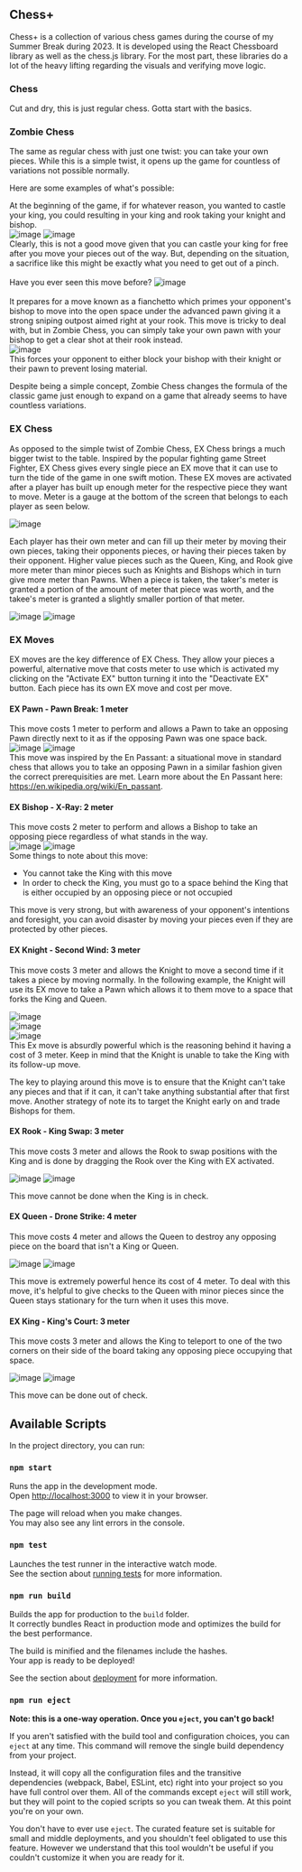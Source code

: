 ## Chess+

Chess+ is a collection of various chess games during the course of my Summer Break during 2023. It is developed using the React Chessboard library as well as the chess.js library. For the most part, these libraries do a lot of the heavy lifting regarding the visuals and verifying move logic. 

### Chess

Cut and dry, this is just regular chess. Gotta start with the basics.

### Zombie Chess

The same as regular chess with just one twist: you can take your own pieces. While this is a simple twist, it opens up the game for countless of variations not possible normally. <br /> 

Here are some examples of what's possible: <br />

At the beginning of the game, if for whatever reason, you wanted to castle your king, you could resulting in your king and rook taking your knight and bishop. <br />
![image](https://github.com/RichardIcecube/chessplus/assets/66053594/a759f55f-f861-4739-9a68-8039e96ac2ef)
![image](https://github.com/RichardIcecube/chessplus/assets/66053594/94f955a0-33e3-4cd0-bd0a-8ae58f4e6942) <br />
Clearly, this is not a good move given that you can castle your king for free after you move your pieces out of the way. But, depending on the situation, a sacrifice like this might be exactly what you need to get out of a pinch. <br />
<br />
Have you ever seen this move before? 
![image](https://github.com/RichardIcecube/chessplus/assets/66053594/3c5bf62a-332e-4781-b6a8-f1160a346ed5) <br /> <br />
It prepares for a move known as a fianchetto which primes your opponent's bishop to move into the open space under the advanced pawn giving it a strong sniping outpost aimed right at your rook. This move is tricky to deal with, but in Zombie Chess, you can simply take your own pawn with your bishop to get a clear shot at their rook instead. <br />
![image](https://github.com/RichardIcecube/chessplus/assets/66053594/0ddb9c69-3931-4822-9690-d6f7cf68cedb) <br />
This forces your opponent to either block your bishop with their knight or their pawn to prevent losing material. <br />

Despite being a simple concept, Zombie Chess changes the formula of the classic game just enough to expand on a game that already seems to have countless variations.

### EX Chess

As opposed to the simple twist of Zombie Chess, EX Chess brings a much bigger twist to the table. Inspired by the popular fighting game Street Fighter, EX Chess gives every single piece an EX move that it can use to turn the tide of the game in one swift motion. These EX moves are activated after a player has built up enough meter for the respective piece they want to move. Meter is a gauge at the bottom of the screen that belongs to each player as seen below. <br />

![image](https://github.com/RichardIcecube/chessplus/assets/66053594/c41726c6-89de-40b3-9626-c505cac75d59) <br />

Each player has their own meter and can fill up their meter by moving their own pieces, taking their opponents pieces, or having their pieces taken by their opponent. Higher value pieces such as the Queen, King, and Rook give more meter than minor pieces such as Knights and Bishops which in turn give more meter than Pawns. When a piece is taken, the taker's meter is granted a portion of the amount of meter that piece was worth, and the takee's meter is granted a slightly smaller portion of that meter. <br />

![image](https://github.com/RichardIcecube/chessplus/assets/66053594/3cd83284-11b5-4ce8-a518-bc54285cba38)
![image](https://github.com/RichardIcecube/chessplus/assets/66053594/c0ba4dd9-b790-427e-ada4-adbdefccde34)

### EX Moves
EX moves are the key difference of EX Chess. They allow your pieces a powerful, alternative move that costs meter to use which is activated my clicking on the "Activate EX" button turning it into the "Deactivate EX" button. Each piece has its own EX move and cost per move. <br />

#### EX Pawn - Pawn Break: 1 meter
This move costs 1 meter to perform and allows a Pawn to take an opposing Pawn directly next to it as if the opposing Pawn was one space back. <br />
![image](https://github.com/RichardIcecube/chessplus/assets/66053594/9c513666-83df-4a92-88a2-489dbcc786cb)
![image](https://github.com/RichardIcecube/chessplus/assets/66053594/bf3a897a-bfd7-4f91-abdf-9dd7bbc62430) <br />
This move was inspired by the En Passant: a situational move in standard chess that allows you to take an opposing Pawn in a similar fashion given the correct prerequisities are met. Learn more about the En Passant here: https://en.wikipedia.org/wiki/En_passant.

#### EX Bishop - X-Ray: 2 meter
This move costs 2 meter to perform and allows a Bishop to take an opposing piece regardless of what stands in the way. <br />
![image](https://github.com/RichardIcecube/chessplus/assets/66053594/edfa3614-1307-4790-8233-bd12e800571a)
![image](https://github.com/RichardIcecube/chessplus/assets/66053594/59f84abf-80fb-4447-9b43-cc68ffe01a55) <br />
Some things to note about this move: 
* You cannot take the King with this move
* In order to check the King, you must go to a space behind the King that is either occupied by an opposing piece or not occupied

This move is very strong, but with awareness of your opponent's intentions and foresight, you can avoid disaster by moving your pieces even if they are protected by other pieces.

#### EX Knight - Second Wind: 3 meter
This move costs 3 meter and allows the Knight to move a second time if it takes a piece by moving normally. In the following example, the Knight will use its EX move to take a Pawn which allows it to them move to a space that forks the King and Queen. <br />

![image](https://github.com/RichardIcecube/chessplus/assets/66053594/4aa9bcb3-7b24-4915-abab-982e77f1ce5c) <br />
![image](https://github.com/RichardIcecube/chessplus/assets/66053594/87df0a5f-1b62-4749-b663-a7d9653292ba) <br />
![image](https://github.com/RichardIcecube/chessplus/assets/66053594/9021b7f4-0311-4173-bfbe-f8e295eee952) <br />
This Ex move is absurdly powerful which is the reasoning behind it having a cost of 3 meter. Keep in mind that the Knight is unable to take the King with its follow-up move. <br />

The key to playing around this move is to ensure that the Knight can't take any pieces and that if it can, it can't take anything substantial after that first move. Another strategy of note its to target the Knight early on and trade Bishops for them. <br />

#### EX Rook - King Swap: 3 meter
This move costs 3 meter and allows the Rook to swap positions with the King and is done by dragging the Rook over the King with EX activated. <br />

![image](https://github.com/RichardIcecube/chessplus/assets/66053594/c5a0d5c8-7723-40cc-86c6-e1d40755ae3b)
![image](https://github.com/RichardIcecube/chessplus/assets/66053594/d45fbe49-a4dd-408d-a9e6-f3f496ed84b1) <br />

This move cannot be done when the King is in check.

#### EX Queen - Drone Strike: 4 meter
This move costs 4 meter and allows the Queen to destroy any opposing piece on the board that isn't a King or Queen. <br /> 

![image](https://github.com/RichardIcecube/chessplus/assets/66053594/efb92f06-6a2b-44a2-b72b-aaab9b209a49)
![image](https://github.com/RichardIcecube/chessplus/assets/66053594/6c97ab3a-31d1-490e-8255-7fe45d25da5c) <br />

This move is extremely powerful hence its cost of 4 meter. To deal with this move, it's helpful to give checks to the Queen with minor pieces since the Queen stays stationary for the turn when it uses this move. 

#### EX King - King's Court: 3 meter
This move costs 3 meter and allows the King to teleport to one of the two corners on their side of the board taking any opposing piece occupying that space. <br />

![image](https://github.com/RichardIcecube/chessplus/assets/66053594/068ef8cf-0a1d-4468-b5ea-e29490f945f4)
![image](https://github.com/RichardIcecube/chessplus/assets/66053594/7a8f79ff-17d2-4340-ad5d-545c487f1928)

This move can be done out of check.

## Available Scripts

In the project directory, you can run:

### `npm start`

Runs the app in the development mode.\
Open [http://localhost:3000](http://localhost:3000) to view it in your browser.

The page will reload when you make changes.\
You may also see any lint errors in the console.

### `npm test`

Launches the test runner in the interactive watch mode.\
See the section about [running tests](https://facebook.github.io/create-react-app/docs/running-tests) for more information.

### `npm run build`

Builds the app for production to the `build` folder.\
It correctly bundles React in production mode and optimizes the build for the best performance.

The build is minified and the filenames include the hashes.\
Your app is ready to be deployed!

See the section about [deployment](https://facebook.github.io/create-react-app/docs/deployment) for more information.

### `npm run eject`

**Note: this is a one-way operation. Once you `eject`, you can't go back!**

If you aren't satisfied with the build tool and configuration choices, you can `eject` at any time. This command will remove the single build dependency from your project.

Instead, it will copy all the configuration files and the transitive dependencies (webpack, Babel, ESLint, etc) right into your project so you have full control over them. All of the commands except `eject` will still work, but they will point to the copied scripts so you can tweak them. At this point you're on your own.

You don't have to ever use `eject`. The curated feature set is suitable for small and middle deployments, and you shouldn't feel obligated to use this feature. However we understand that this tool wouldn't be useful if you couldn't customize it when you are ready for it.
